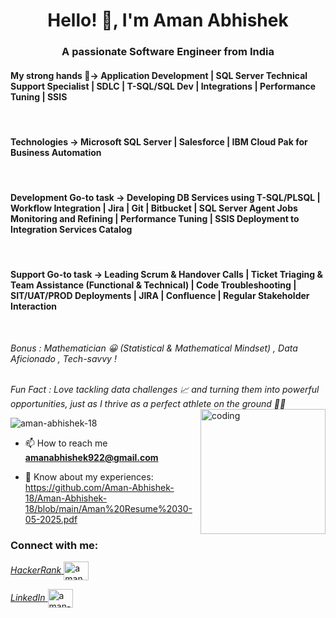 <h1 align="center">Hello! 👋, I'm Aman Abhishek</h1>
<h3 align="center">A passionate Software Engineer from India</h3>
<h4 align="left">My strong hands 💪-> <b>Application Development | SQL Server Technical Support Specialist | SDLC | T-SQL/SQL Dev | Integrations | Performance Tuning | SSIS </b></h3><br>
<h4 align="left">Technologies -> <b>Microsoft SQL Server | Salesforce | IBM Cloud Pak for Business Automation </b></h3><br>

<h4 align="left">Development Go-to task -> <b> Developing DB Services using T-SQL/PLSQL | Workflow Integration | Jira | Git | Bitbucket | SQL Server Agent Jobs Monitoring and Refining | Performance Tuning | SSIS Deployment to Integration Services Catalog </b></h3><br>

<h4 align="left">Support Go-to task -> <b> Leading Scrum & Handover Calls | Ticket Triaging & Team Assistance (Functional & Technical) | Code Troubleshooting | SIT/UAT/PROD Deployments | JIRA | Confluence | Regular Stakeholder Interaction </b></h3><br>


<i>Bonus : Mathematician 😀 (Statistical & Mathematical Mindset) , Data Aficionado , Tech-savvy !</i><br><br>

<i>Fun Fact : Love tackling data challenges 📈 and turning them into powerful opportunities, just as I thrive as a perfect athlete on the ground 🏃‍♂️</i>
<br>
<img align="right" alt="coding" widht="200" height="200" src="https://user-images.githubusercontent.com/55389276/140866485-8fb1c876-9a8f-4d6a-98dc-08c4981eaf70.gif">

<p align="left"> <img src="https://komarev.com/ghpvc/?username=aman-abhishek-18&label=Profile%20views&color=0e75b6&style=flat" alt="aman-abhishek-18" /> </p>

- 📫 How to reach me **amanabhishek922@gmail.com**

- 📄 Know about my experiences: <br>https://github.com/Aman-Abhishek-18/Aman-Abhishek-18/blob/main/Aman%20Resume%2030-05-2025.pdf

<h3 align="left">Connect with me:</h3>

<p align="left">
<a href="https://www.hackerrank.com/amanabhishek922" target="blank">
  <i>HackerRank</i>
<img align="center" src="https://raw.githubusercontent.com/rahuldkjain/github-profile-readme-generator/master/src/images/icons/Social/hackerrank.svg" alt="amanabhishek922" height="30" width="40" /></a>
</p>

<p align="left">
  <a href="https://www.linkedin.com/in/aman-abhishek-730595331/" target="blank">
    <i>LinkedIn</i>
    <img align="center" src="https://raw.githubusercontent.com/rahuldkjain/github-profile-readme-generator/master/src/images/icons/Social/linked-in-alt.svg" alt="aman-abhishek-730595331" height="30" width="40" />
  </a>
</p>

